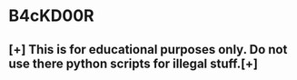 # B4cKD00R

## [+] This is for educational purposes only. Do not use there python scripts for illegal stuff.[+]
